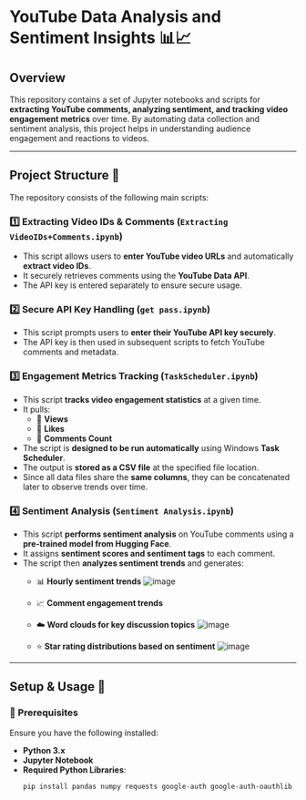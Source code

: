 # **YouTube Data Analysis and Sentiment Insights 📊📈**

## **Overview**
This repository contains a set of Jupyter notebooks and scripts for **extracting YouTube comments, analyzing sentiment, and tracking video engagement metrics** over time. By automating data collection and sentiment analysis, this project helps in understanding audience engagement and reactions to videos.

---

## **Project Structure 📁**
The repository consists of the following main scripts:

### **1️⃣ Extracting Video IDs & Comments (`Extracting VideoIDs+Comments.ipynb`)**
- This script allows users to **enter YouTube video URLs** and automatically **extract video IDs**.
- It securely retrieves comments using the **YouTube Data API**.
- The API key is entered separately to ensure secure usage.

### **2️⃣ Secure API Key Handling (`get pass.ipynb`)**
- This script prompts users to **enter their YouTube API key securely**.
- The API key is then used in subsequent scripts to fetch YouTube comments and metadata.

### **3️⃣ Engagement Metrics Tracking (`TaskScheduler.ipynb`)**
- This script **tracks video engagement statistics** at a given time.
- It pulls:
  - 📌 **Views**
  - 📌 **Likes**
  - 📌 **Comments Count**
- The script is **designed to be run automatically** using Windows **Task Scheduler**.
- The output is **stored as a CSV file** at the specified file location.
- Since all data files share the **same columns**, they can be concatenated later to observe trends over time.

### **4️⃣ Sentiment Analysis (`Sentiment Analysis.ipynb`)**
- This script **performs sentiment analysis** on YouTube comments using a **pre-trained model from Hugging Face**.
- It assigns **sentiment scores and sentiment tags** to each comment.
- The script then **analyzes sentiment trends** and generates:
  - 📊 **Hourly sentiment trends**
  ![image](https://github.com/user-attachments/assets/b925586c-d942-47ab-bcad-999c8a3f3c1a)

  - 📈 **Comment engagement trends**
  - ☁️ **Word clouds for key discussion topics**
  ![image](https://github.com/user-attachments/assets/a3886234-4cd7-4175-a4f9-1f8a3d24b599)

  - ⭐ **Star rating distributions based on sentiment**
![image](https://github.com/user-attachments/assets/a69f4492-4da5-41e9-83f8-b773fcaabda6)

---

## **Setup & Usage 🚀**
### **📌 Prerequisites**
Ensure you have the following installed:
- **Python 3.x**
- **Jupyter Notebook**
- **Required Python Libraries**:
  ```bash
  pip install pandas numpy requests google-auth google-auth-oauthlib google-auth-httplib2 googleapiclient transformers wordcloud matplotlib seaborn
